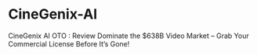 # CineGenix-AI
CineGenix AI OTO : Review Dominate the $638B Video Market – Grab Your Commercial License Before It’s Gone!
